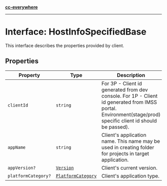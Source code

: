 [**cc-everywhere**](../../../../../index.md)

***

# Interface: HostInfoSpecifiedBase

This interface describes the properties provided by client.

## Properties

| Property | Type | Description |
| ------ | ------ | ------ |
| <a id="clientid"></a> `clientId` | `string` | For 3P - Client id generated from dev console. For 1P - Client id generated from IMSS portal. Environment(stage/prod) specific client id should be passed). |
| <a id="appname"></a> `appName` | `string` | Client's application name. This name may be used in creating folder for projects in target application. |
| <a id="appversion"></a> `appVersion?` | [`Version`](../../version-types/interfaces/version.md) | Client's current version. |
| <a id="platformcategory"></a> `platformCategory?` | [`PlatformCategory`](../../host-info-types/enumerations/platform-category.md) | Client's application type. |
